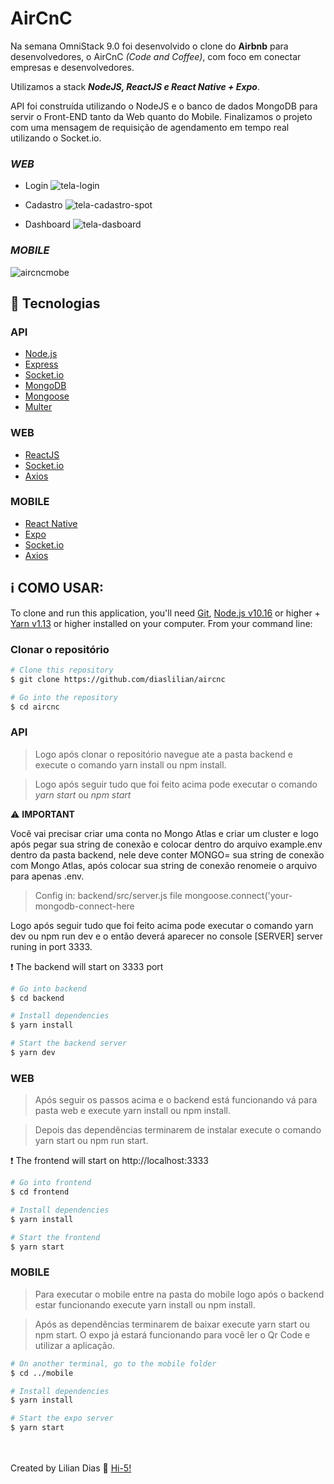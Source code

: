 # AirCnC


Na semana OmniStack 9.0 foi desenvolvido o clone do **Airbnb** para desenvolvedores, o AirCnC *(Code and Coffee)*, com foco em conectar empresas e desenvolvedores.

Utilizamos a stack **_NodeJS, ReactJS e React Native + Expo_**.

API foi construída utilizando o NodeJS e o banco de dados MongoDB para servir o Front-END tanto da Web quanto do Mobile.
Finalizamos o projeto com uma mensagem de requisição de agendamento em tempo real utilizando o Socket.io.


### **_WEB_**
- Login
![tela-login](https://user-images.githubusercontent.com/47895394/66323657-81e13980-e8fa-11e9-8130-e2de543b03ff.png)

- Cadastro
![tela-cadastro-spot](https://user-images.githubusercontent.com/47895394/66323907-eef4cf00-e8fa-11e9-95b0-91e599a08117.png)

- Dashboard
![tela-dasboard](https://user-images.githubusercontent.com/47895394/66324118-48f59480-e8fb-11e9-982d-ae867686d9e3.png)


### **_MOBILE_**
![aircncmobe](https://user-images.githubusercontent.com/47895394/75056555-0998a080-54b6-11ea-947e-39dd2ef9e097.jpg)

## :rocket: Tecnologias


### API
- [Node.js](https://nodejs.org/en/)
- [Express](https://expressjs.com/)
- [Socket.io](https://socket.io/)
- [MongoDB](https://www.mongodb.com/)
- [Mongoose](https://mongoosejs.com/)
- [Multer](https://github.com/expressjs/multer)

### WEB
- [ReactJS](https://reactjs.org/)
- [Socket.io](https://socket.io/)
- [Axios](https://github.com/axios/axios)

### MOBILE
- [React Native](http://facebook.github.io/react-native/)
- [Expo](https://expo.io/)
- [Socket.io](https://socket.io/)
- [Axios](https://github.com/axios/axios)

## :information_source: COMO USAR:

To clone and run this application, you'll need [Git](https://git-scm.com), [Node.js v10.16](nodejs) or higher + [Yarn v1.13](yarn) or higher installed on your computer. From your command line:

### **Clonar o repositório**

```bash
# Clone this repository
$ git clone https://github.com/diaslilian/aircnc

# Go into the repository
$ cd aircnc
```

### **API**

> Logo após clonar o repositório navegue ate a pasta backend e execute o comando yarn install ou npm install.

> Logo após seguir tudo que foi feito acima pode executar o comando _yarn start_ ou _npm start_

:warning:  **IMPORTANT**

Você vai precisar criar uma conta no Mongo Atlas e criar um cluster e logo após pegar sua string de conexão e colocar dentro do arquivo example.env dentro da pasta backend, nele deve conter MONGO= sua string de conexão com Mongo Atlas, após colocar sua string de conexão renomeie o arquivo para apenas .env.
> Config in: backend/src/server.js file mongoose.connect('your-mongodb-connect-here

Logo após seguir tudo que foi feito acima pode executar o comando yarn dev ou npm run dev e o então deverá aparecer no console [SERVER] server runing in port 3333.

:exclamation: The backend will start on 3333 port

```bash
# Go into backend
$ cd backend

# Install dependencies
$ yarn install

# Start the backend server
$ yarn dev
```


### WEB

> Após seguir os passos acima e o backend está funcionando vá para pasta web e execute yarn install ou npm install.

> Depois das dependências terminarem de instalar execute o comando yarn start ou npm run start.

:exclamation: The frontend will start on http://localhost:3333

```bash
# Go into frontend
$ cd frontend

# Install dependencies
$ yarn install

# Start the frontend
$ yarn start
```

### MOBILE
> Para executar o mobile entre na pasta do mobile logo após o backend estar funcionando execute yarn install ou npm install.

> Após as dependências terminarem de baixar execute yarn start ou npm start. O expo já estará funcionando para você ler o Qr Code e utilizar a aplicação.

```bash
# On another terminal, go to the mobile folder
$ cd ../mobile

# Install dependencies
$ yarn install

# Start the expo server
$ yarn start
```

<br><br>
Created by Lilian Dias :wave: [Hi-5!](https://www.linkedin.com/in/dias-lilian/)
